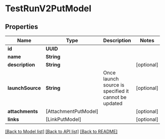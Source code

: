 # TestRunV2PutModel

## Properties
Name | Type | Description | Notes
------------ | ------------- | ------------- | -------------
**id** | **UUID** |  | 
**name** | **String** |  | 
**description** | **String** |  | [optional] 
**launchSource** | **String** | Once launch source is specified it cannot be updated | [optional] 
**attachments** | [AttachmentPutModel] |  | [optional] 
**links** | [LinkPutModel] |  | [optional] 

[[Back to Model list]](../README.md#documentation-for-models) [[Back to API list]](../README.md#documentation-for-api-endpoints) [[Back to README]](../README.md)


